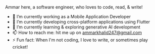 Ammar here, a software engineer, who loves to  code, read, & write!

- 🔭 I’m currently working as a Mobile Application Developer
- 🌱 I’m currently developing cross-platform applications using Flutter
- 👯 I’m currently learning & exploring generative AI development
- 📫 How to reach me: hit me up on ammarkhalid247@gmail.com
- ⚡ Fun fact: When I'm not coding, I love to write, or sometimes play cricket!



